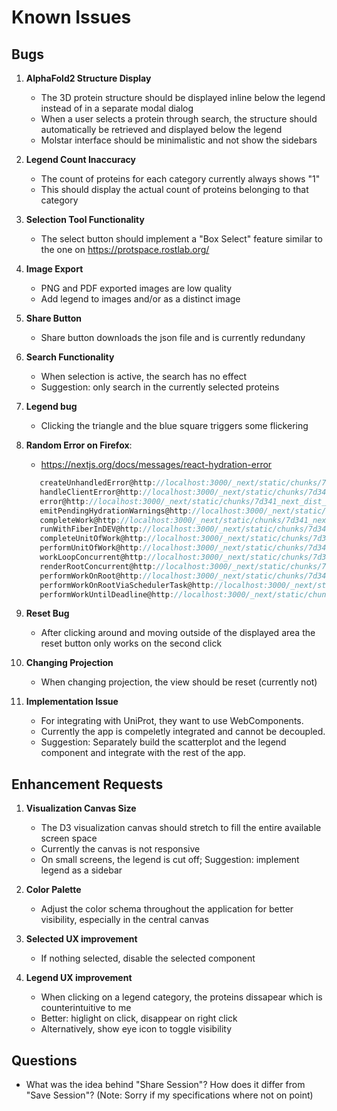 # Known Issues

## Bugs

1. **AlphaFold2 Structure Display**

    - The 3D protein structure should be displayed inline below the legend instead of in a separate modal dialog
    - When a user selects a protein through search, the structure should automatically be retrieved and displayed below the legend
    - Molstar interface should be minimalistic and not show the sidebars

2. **Legend Count Inaccuracy**

    - The count of proteins for each category currently always shows "1"
    - This should display the actual count of proteins belonging to that category

3. **Selection Tool Functionality**

    - The select button should implement a "Box Select" feature similar to the one on https://protspace.rostlab.org/

4. **Image Export**

    - PNG and PDF exported images are low quality
    - Add legend to images and/or as a distinct image

5. **Share Button**

    - Share button downloads the json file and is currently redundany

6. **Search Functionality**

    - When selection is active, the search has no effect
    - Suggestion: only search in the currently selected proteins

7. **Legend bug**

    - Clicking the triangle and the blue square triggers some flickering

8. **Random Error on Firefox**:

    - https://nextjs.org/docs/messages/react-hydration-error

    ```typescript
       createUnhandledError@http://localhost:3000/_next/static/chunks/7d341_next_dist_client_ea142b._.js:689:49
       handleClientError@http://localhost:3000/_next/static/chunks/7d341_next_dist_client_ea142b._.js:856:56
       error@http://localhost:3000/_next/static/chunks/7d341_next_dist_client_ea142b._.js:991:56
       emitPendingHydrationWarnings@http://localhost:3000/_next/static/chunks/7d341_next_dist_compiled_react-dom_78bccc._.js:2768:103
       completeWork@http://localhost:3000/_next/static/chunks/7d341_next_dist_compiled_react-dom_78bccc._.js:7238:102
       runWithFiberInDEV@http://localhost:3000/_next/static/chunks/7d341_next_dist_compiled_react-dom_78bccc._.js:631:20
       completeUnitOfWork@http://localhost:3000/_next/static/chunks/7d341_next_dist_compiled_react-dom_78bccc._.js:8020:23
       performUnitOfWork@http://localhost:3000/_next/static/chunks/7d341_next_dist_compiled_react-dom_78bccc._.js:7957:28
       workLoopConcurrent@http://localhost:3000/_next/static/chunks/7d341_next_dist_compiled_react-dom_78bccc._.js:7951:75
       renderRootConcurrent@http://localhost:3000/_next/static/chunks/7d341_next_dist_compiled_react-dom_78bccc._.js:7933:71
       performWorkOnRoot@http://localhost:3000/_next/static/chunks/7d341_next_dist_compiled_react-dom_78bccc._.js:7565:175
       performWorkOnRootViaSchedulerTask@http://localhost:3000/_next/static/chunks/7d341_next_dist_compiled_react-dom_78bccc._.js:8394:26
       performWorkUntilDeadline@http://localhost:3000/_next/static/chunks/7d341_next_dist_compiled_3d6fe6._.js:2353:72
    ```

9. **Reset Bug**

    - After clicking around and moving outside of the displayed area the reset button only works on the second click

10. **Changing Projection**

    - When changing projection, the view should be reset (currently not)

11. **Implementation Issue**

    - For integrating with UniProt, they want to use WebComponents.
    - Currently the app is compeletly integrated and cannot be decoupled.
    - Suggestion: Separately build the scatterplot and the legend component and integrate with the rest of the app.

## Enhancement Requests

1. **Visualization Canvas Size**

    - The D3 visualization canvas should stretch to fill the entire available screen space
    - Currently the canvas is not responsive
    - On small screens, the legend is cut off; Suggestion: implement legend as a sidebar

2. **Color Palette**

    - Adjust the color schema throughout the application for better visibility, especially in the central canvas

3. **Selected UX improvement**

    - If nothing selected, disable the selected component

4. **Legend UX improvement**

    - When clicking on a legend category, the proteins dissapear which is counterintuitive to me
    - Better: higlight on click, disappear on right click
    - Alternatively, show eye icon to toggle visibility

## Questions

-   What was the idea behind "Share Session"? How does it differ from "Save Session"? (Note: Sorry if my specifications where not on point)
